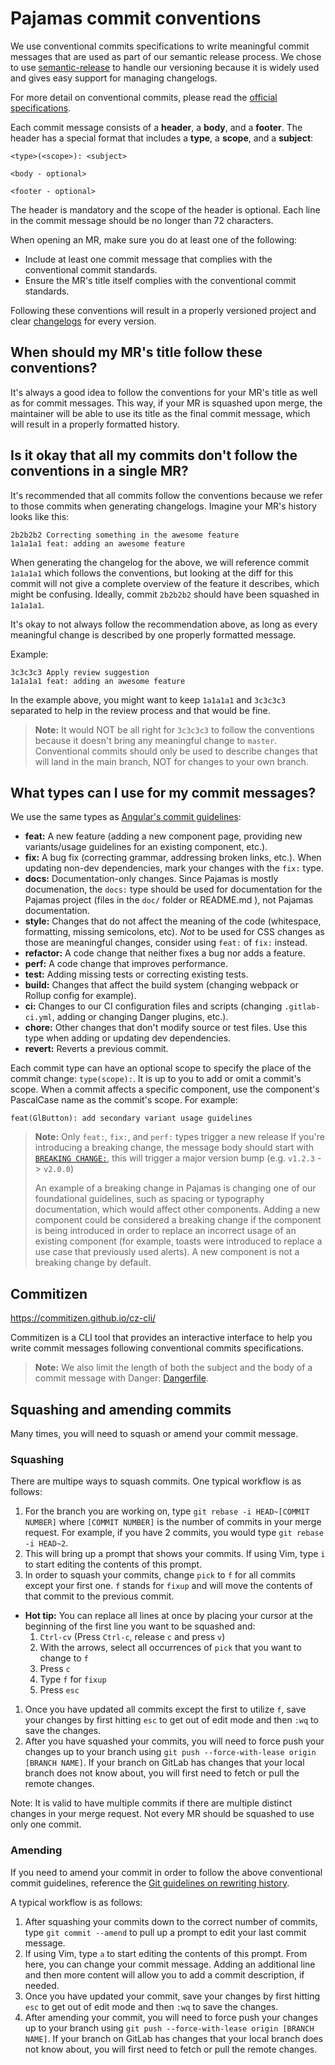 # Pajamas commit conventions

We use conventional commits specifications to write meaningful commit messages that are used as part of our semantic release process. We chose to use [semantic-release](https://github.com/semantic-release/semantic-release) to handle our versioning because it is widely used and gives easy support for managing changelogs.

For more detail on conventional commits, please read the [official specifications](https://www.conventionalcommits.org/).

Each commit message consists of a **header**, a **body**, and a **footer**. The header has a special
format that includes a **type**, a **scope**, and a **subject**:

```plaintext
<type>(<scope>): <subject>

<body - optional>

<footer - optional>
```

The header is mandatory and the scope of the header is optional.
Each line in the commit message should be no longer than 72 characters.

When opening an MR, make sure you do at least one of the following:

- Include at least one commit message that complies with the conventional commit standards.
- Ensure the MR's title itself complies with the conventional commit standards.

Following these conventions will result in a properly versioned project and clear [changelogs](./CHANGELOG.md) for every version.

## When should my MR's title follow these conventions?

It's always a good idea to follow the conventions for your MR's title as well as for commit messages. This way, if your MR is squashed
upon merge, the maintainer will be able to use its title as the final commit message, which will result in a properly formatted history.

## Is it okay that all my commits don't follow the conventions in a single MR?

It's recommended that all commits follow the conventions because we refer to those commits when generating changelogs. Imagine your MR's
history looks like this:

```
2b2b2b2 Correcting something in the awesome feature
1a1a1a1 feat: adding an awesome feature
```

When generating the changelog for the above, we will reference commit `1a1a1a1` which follows the conventions, but looking at the diff
for this commit will not give a complete overview of the feature it describes, which might be confusing. Ideally, commit `2b2b2b2` should
have been squashed in `1a1a1a1`.

It's okay to not always follow the recommendation above, as long as every meaningful change is described by one properly formatted message.

Example:

```
3c3c3c3 Apply review suggestion
1a1a1a1 feat: adding an awesome feature
```

In the example above, you might want to keep `1a1a1a1` and `3c3c3c3` separated to help in the review process and that would be fine.

> **Note:** It would NOT be all right for `3c3c3c3` to follow the conventions because it doesn't bring any meaningful change to `master`.
> Conventional commits should only be used to describe changes that will land in the main branch, NOT for changes to your own branch.

## What types can I use for my commit messages?

We use the same types as [Angular's commit guidelines](https://github.com/angular/angular.js/blob/master/DEVELOPERS.md#type):

- **feat:** A new feature (adding a new component page, providing new variants/usage guidelines for an existing component, etc.).
- **fix:** A bug fix (correcting grammar, addressing broken links, etc.).
When updating non-dev dependencies, mark your changes with the `fix:` type.
- **docs:** Documentation-only changes. Since Pajamas is mostly documenation, the `docs:` type should be used for documentation for the Pajamas project (files in the `doc/` folder or README.md ), not Pajamas documentation.
- **style:** Changes that do not affect the meaning of the code
(whitespace, formatting, missing semicolons, etc). _Not_ to be used for CSS changes as those are
meaningful changes, consider using `feat:` of `fix:` instead.
- **refactor:** A code change that neither fixes a bug nor adds a feature.
- **perf:** A code change that improves performance.
- **test:** Adding missing tests or correcting existing tests.
- **build:** Changes that affect the build system (changing webpack or Rollup config for example).
- **ci:** Changes to our CI configuration files and scripts
(changing `.gitlab-ci.yml`, adding or changing Danger plugins, etc.).
- **chore:** Other changes that don't modify source or test files. Use this type when adding or
updating dev dependencies.
- **revert:** Reverts a previous commit.

Each commit type can have an optional scope to specify the place of the commit change: `type(scope):`.
It is up to you to add or omit a commit's scope. When a commit affects a specific component, use the
component's PascalCase name as the commit's scope. For example:

```
feat(GlButton): add secondary variant usage guidelines
```

> **Note:** Only `feat:`, `fix:`, and `perf:` types trigger a new release
> If you're introducing a breaking change, the message body should start with [`BREAKING CHANGE:`](https://www.conventionalcommits.org/en/v1.0.0/#commit-message-with-description-and-breaking-change-footer),
> this will trigger a major version bump (e.g. `v1.2.3` -> `v2.0.0`)
>
> An example of a breaking change in Pajamas is changing one of our foundational
> guidelines, such as spacing or typography documentation, which would affect other components.
> Adding a new component could be considered a breaking change if the component is
> being introduced in order to replace an incorrect usage of an existing component
> (for example, toasts were introduced to replace a use case that previously used alerts).
> A new component is not a breaking change by default.

## Commitizen

https://commitizen.github.io/cz-cli/

Commitizen is a CLI tool that provides an interactive interface to help you write commit messages following conventional commits specifications.

> **Note:** We also limit the length of both the subject and the body of a commit message with Danger: [Dangerfile](./danger/semantic-commit/Dangerfile).

## Squashing and amending commits

Many times, you will need to squash or amend your commit message.

### Squashing

There are multipe ways to squash commits. One typical workflow is as follows:

1. For the branch you are working on, type `git rebase -i HEAD~[COMMIT NUMBER]` where `[COMMIT NUMBER]` is the number of commits in your merge request. For example, if you have 2 commits, you would type `git rebase -i HEAD~2`.
1. This will bring up a prompt that shows your commits. If using Vim, type `i` to start editing the contents of this prompt.
1. In order to squash your commits, change `pick` to `f` for all commits except your first one. `f` stands for `fixup` and will move the contents of that commit to the previous commit.
  - **Hot tip:** You can replace all lines at once by placing your cursor at the beginning of the first line you want to be squashed and:
    1. `Ctrl-cv` (Press `Ctrl-c`, release `c` and press `v`)
    1. With the arrows, select all occurrences of `pick` that you want to change to `f`
    1. Press `c`
    1. Type `f` for `fixup`
    1. Press `esc`
1. Once you have updated all commits except the first to utilize `f`, save your changes by first hitting `esc` to get out of edit mode and then `:wq` to save the changes.
1. After you have squashed your commits, you will need to force push your changes up to your branch using `git push --force-with-lease origin [BRANCH NAME]`. If your branch on GitLab has changes that your local branch does not know about, you will first need to fetch or pull the remote changes.

Note: It is valid to have multiple commits if there are multiple distinct changes in your merge request. Not every MR should be squashed to use only one commit.

### Amending

If you need to amend your commit in order to follow the above conventional commit guidelines, reference the [Git guidelines on rewriting history](https://git-scm.com/book/en/v2/Git-Tools-Rewriting-History).

A typical workflow is as follows:

1. After squashing your commits down to the correct number of commits, type `git commit --amend` to pull up a prompt to edit your last commit message.
1. If using Vim, type `a` to start editing the contents of this prompt. From here, you can change your commit message. Adding an additional line and then more content will allow you to add a commit description, if needed.
1. Once you have updated your commit, save your changes by first hitting `esc` to get out of edit mode and then `:wq` to save the changes.
1. After amending your commit, you will need to force push your changes up to your branch using `git push --force-with-lease origin [BRANCH NAME]`. If your branch on GitLab has changes that your local branch does not know about, you will first need to fetch or pull the remote changes.
